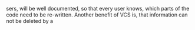 sers, will be well documented, so that every user knows, which parts of the code need to be re-written. Another benefit of VCS is, that information can not be deleted by a 
